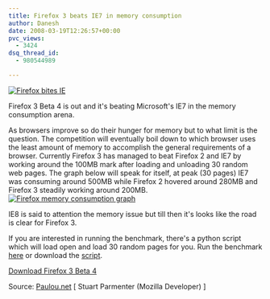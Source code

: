 ```yaml
---
title: Firefox 3 beats IE7 in memory consumption
author: Danesh
date: 2008-03-19T12:26:57+00:00
pvc_views:
  - 3424
dsq_thread_id:
  - 980544989

---
```

[<img border="0" src="http://static.flickr.com/2379/2345397694_c6c319bef1_m.jpg" alt="Firefox bites IE" />][1]

Firefox 3 Beta 4 is out and it's beating Microsoft's IE7 in the memory consumption arena.

As browsers improve so do their hunger for memory but to what limit is the question. The competition will eventually boil down to which browser uses the least amount of memory to accomplish the general requirements of a browser. Currently Firefox 3 has managed to beat Firefox 2 and IE7 by working around the 100MB mark after loading and unloading 30 random web pages. The graph below will speak for itself, at peak (30 pages) IE7 was consuming around 500MB while Firefox 2 hovered around 280MB and Firefox 3 steadily working around 200MB. [<img border="0" src="http://static.flickr.com/2130/2344570169_1db87c2cd2.jpg" alt="Firefox memory consumption graph" />][2]

IE8 is said to attention the memory issue but till then it's looks like the road is clear for Firefox 3.

If you are interested in running the benchmark, there's a python script which will load open and load 30 random pages for you. Run the benchmark [here][3] or download the [script][4].

[Download Firefox 3 Beta 4][5]

Source: [Paulou.net][6] [ Stuart Parmenter (Mozilla Developer) ]

 [1]: http://www.flickr.com/photos/65059925@N00/2345397694/ "Firefox bites IE"
 [2]: http://www.flickr.com/photos/65059925@N00/2344570169/ "Firefox memory consumption graph"
 [3]: http://random.pavlov.net/membuster/index.html
 [4]: http://random.pavlov.net/membuster/measure2.py
 [5]: http://www.mozilla.com/en-US/firefox/all-beta.html
 [6]: http://blog.pavlov.net/2008/03/11/firefox-3-memory-usage/